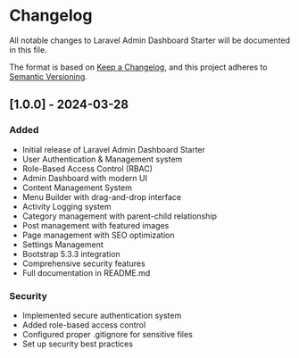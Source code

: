 # Changelog

All notable changes to Laravel Admin Dashboard Starter will be documented in this file.

The format is based on [Keep a Changelog](https://keepachangelog.com/en/1.0.0/),
and this project adheres to [Semantic Versioning](https://semver.org/spec/v2.0.0.html).

## [1.0.0] - 2024-03-28

### Added
- Initial release of Laravel Admin Dashboard Starter
- User Authentication & Management system
- Role-Based Access Control (RBAC)
- Admin Dashboard with modern UI
- Content Management System
- Menu Builder with drag-and-drop interface
- Activity Logging system
- Category management with parent-child relationship
- Post management with featured images
- Page management with SEO optimization
- Settings Management
- Bootstrap 5.3.3 integration
- Comprehensive security features
- Full documentation in README.md

### Security
- Implemented secure authentication system
- Added role-based access control
- Configured proper .gitignore for sensitive files
- Set up security best practices